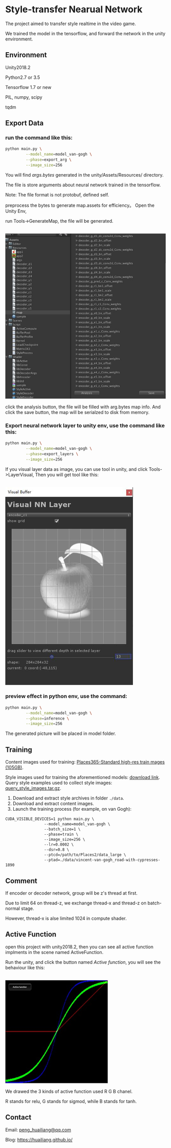 
# Style-transfer Nearual Network

The project aimed to transfer style  realtime in the video game. 

We trained the model in the tensorflow, and forward the network in the unity environment.


## Environment

Unity2018.2 

Python2.7 or 3.5 

Tensorflow 1.7 or new

PIL, numpy, scipy

tqdm

## Export Data

### run the command like this:

```sh
python main.py \
         --model_name=model_van-gogh \
         --phase=export_arg \
         --image_size=256
```

You will find *args.bytes* generated in the unity/Assets/Resources/ directory. 

The file is store arguments about neural network trained in the tensorflow.

Note: The file format is not protobuf, defined self.

preprocess the bytes to generate map.assets for efficiency。 Open the Unity Env,

run Tools->GenerateMap, the file will be generated.


<br><img src='image/model3.jpg'><br>

click the analysis button, the file will be filled with arg.bytes map info. And click the save button, the map will be serialzed to disk from memory.


###  Export neural network layer to unity env, use the command like this:

```sh
python main.py \
         --model_name=model_van-gogh \
         --phase=export_layers \
         --image_size=256
```

If you visual layer data as image, you can use tool in unity, and click Tools->LayerVisual, Then you will get tool like this:


<br><img src='image/model2.jpg'><br>

### preview effect in python env, use the command:


```sh
python main.py \
         --model_name=model_van-gogh \
         --phase=inference \
         --image_size=256
```

The generated picture will be placed in model folder.


## Training 

Content images used for training: [Places365-Standard high-res train mages (105GB)](http://data.csail.mit.edu/places/places365/train_large_places365standard.tar).  

Style images used for training the aforementioned models: [download link](https://hcicloud.iwr.uni-heidelberg.de/index.php/s/NcJj2oLBTYuT1tf).    
Query style examples used to collect style images: [query_style_images.tar.gz](https://yadi.sk/d/5sormJouqyuI4A).

1. Download and extract style archives in folder `./data`.   
2. Download and extract content images.
3. Launch the training process (for example, on van Gogh):

```
CUDA_VISIBLE_DEVICES=1 python main.py \
                 --model_name=model_van-gogh \
                 --batch_size=1 \
                 --phase=train \
                 --image_size=256 \
                 --lr=0.0002 \
                 --dsr=0.8 \
                 --ptcd=/path/to/Places2/data_large \
                 --ptad=./data/vincent-van-gogh_road-with-cypresses-1890
```

## Comment

If encoder or decoder network, group will be z's thread at first. 

Due to limit 64 on thread-z, we exchange thread-x and thread-z on batch-normal stage.

However, thread-x is alse limited 1024 in compute shader.


## Active Function

open this project with unity2018.2, then you can see all active function implments in the scene named ActiveFunction.

Run the unity, and click the button named *Active function*, you will see the behaviour like this:

<br><img src='image/model1.jpg'><br>

We drawed the 3 kinds of active function used R G B chanel.

R stands for relu, G stands for sigmod, while B stands for tanh.


## Contact

Email: peng_huailiang@qq.com

Blog:  https://huailiang.github.io/